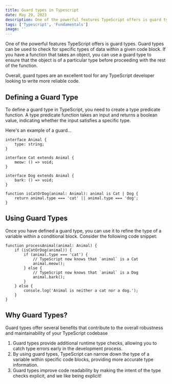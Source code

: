 ```yaml
---
title: Guard types in Typescript
date: May 29, 2023
description: One of the powerful features TypeScript offers is guard types. Guard types can be used to check for specific types of data within a given code block.
tags: ['Typescript', 'Fundamentals']
image: ''
---
```


One of the powerful features TypeScript offers is guard types. Guard types can be used to check for specific types of data within a given code block. If you have a function that takes an object, you can use a guard type to ensure that the object is of a particular type before proceeding with the rest of the function.

Overall, guard types are an excellent tool for any TypeScript developer looking to write more reliable code.

## Defining a Guard Type

To define a guard type in TypeScript, you need to create a type predicate function. A type predicate function takes an input and returns a boolean value, indicating whether the input satisfies a specific type.

Here's an example of a guard…

```tsx
interface Animal {
	type: string;
}

interface Cat extends Animal {
	meow: () => void;
}

interface Dog extends Animal {
	bark: () => void;
}

function isCatOrDog(animal: Animal): animal is Cat | Dog {
	return animal.type === 'cat' || animal.type === 'dog';
}
```

## Using Guard Types

Once you have defined a guard type, you can use it to refine the type of a variable within a conditional block. Consider the following code snippet:

```tsx
function processAnimal(animal: Animal) {
	if (isCatOrDog(animal)) {
		if (animal.type === 'cat') {
			// TypeScript now knows that `animal` is a Cat
			animal.meow();
		} else {
			// TypeScript now knows that `animal` is a Dog
			animal.bark();
		}
	} else {
		console.log('Animal is neither a cat nor a dog.');
	}
}
```

## Why Guard Types?

Guard types offer several benefits that contribute to the overall robustness and maintainability of your TypeScript codebase

1. Guard types provide additional runtime type checks, allowing you to catch type errors early in the development process.
2. By using guard types, TypeScript can narrow down the type of a variable within specific code blocks, providing more accurate type information.
3. Guard types improve code readability by making the intent of the type checks explicit, and we like being explicit!
